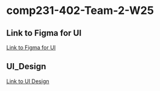 # comp231-402-Team-2-W25

## Link to Figma for UI
[Link to Figma for UI](https://www.figma.com/design/ey9eSdwdZQ75f1vrWGBPGs/COMP231_Team2?node-id=0-1&t=mJhy1WpkZAdFv1kr-1)

## UI_Design
[Link to UI Design](UI_Design.md)
